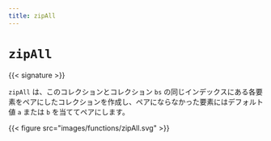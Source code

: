 ```yaml
---
title: zipAll
---
```


# `zipAll`

{{< signature >}}

`zipAll` は、このコレクションとコレクション `bs` の同じインデックスにある各要素をペアにしたコレクションを作成し、ペアにならなかった要素にはデフォルト値 `a` または `b` を当ててペアにします。

{{< figure src="images/functions/zipAll.svg" >}}
